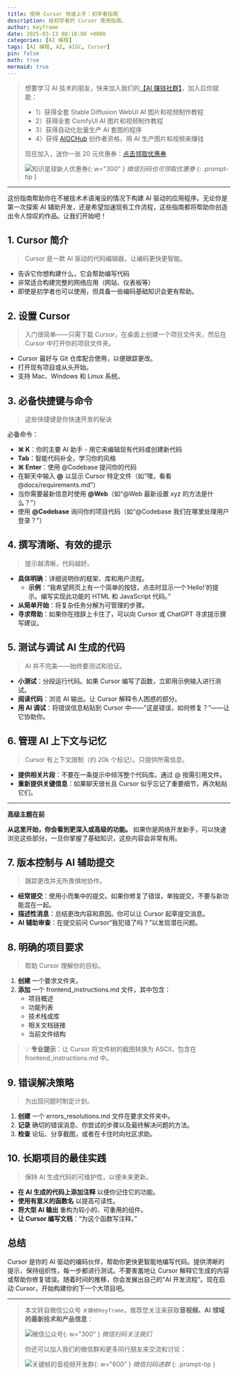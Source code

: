 ```yaml
---
title: 使用 Cursor 快速上手：初学者指南
description: 给初学者的 Cursor 使用指南。
author: Keyframe
date: 2025-03-13 08:18:08 +0800
categories: [AI 编程]
tags: [AI 编程, AI, AIGC, Cursor]
pin: false
math: true
mermaid: true
---
```



>想要学习 AI 技术的朋友，快来加入我们的<a href="https://t.zsxq.com/nd3Wj" target="_blank" rel="noopener noreferrer">【AI 赚钱社群】</a>，加入后你就能：
>
>- 1）获得全套 Stable Diffusion WebUI AI 图片和视频制作教程
>- 2）获得全套 ComfyUI AI 图片和视频制作教程
>- 3）获得自动化批量生产 AI 套图的程序
>- 4）获得 <a href="https://www.aigchub.ai" target="_blank" rel="noopener noreferrer">AIGCHub</a> 创作者资格，用 AI 生产图片和视频来赚钱
>
>现在加入，送你一张 20 元优惠券：<a href="https://t.zsxq.com/nd3Wj" target="_blank" rel="noopener noreferrer">点击领取优惠券</a>
>
>![知识星球新人优惠券](assets/img/aigc-zsxq-coupon.png){: w="300" }
>_微信扫码也可领取优惠券_
{: .prompt-tip }

---



这份指南帮助你在不被技术术语淹没的情况下构建 AI 驱动的应用程序。无论你是第一次探索 AI 辅助开发，还是希望加速现有工作流程，这些指南都将帮助你创造出令人惊叹的作品。让我们开始吧！

## 1. Cursor 简介

> Cursor 是一款 AI 驱动的代码编辑器，让编码更快更智能。

- 告诉它你想构建什么，它会帮助编写代码
- 非常适合构建完整的网络应用（网站、仪表板等）
- 即使是初学者也可以使用，但具备一些编码基础知识会更有帮助。

## 2. 设置 Cursor

> 入门很简单——只需下载 Cursor，在桌面上创建一个项目文件夹，然后在 Cursor 中打开你的项目文件夹。

- Cursor 最好与 Git 仓库配合使用，以便跟踪更改。
- 打开现有项目或从头开始。
- 支持 Mac、Windows 和 Linux 系统。

## 3. 必备快捷键与命令

> 这些快捷键是你快速开发的秘诀

必备命令：

- **⌘ K**：你的主要 AI 助手 - 用它来编辑现有代码或创建新代码
- **Tab**：智能代码补全，学习你的风格
- **⌘ Enter**：使用 @Codebase 提问你的代码
- 在聊天中输入 **@** 以显示 Cursor 特定文件（如“嘿，看看 @docs/requirements.md”）
- 当你需要最新信息时使用 **@Web**（如“@Web 最新设置 xyz 的方法是什么？”）
- 使用 **@Codebase** 询问你的项目代码（如“@Codebase 我们在哪里处理用户登录？”）

## 4. 撰写清晰、有效的提示

> 提示越清晰，代码越好。

- **具体明确**：详细说明你的框架、库和用户流程。
	- **示例**：“我希望网页上有一个简单的按钮，点击时显示一个‘Hello!’的提示。编写实现此功能的 HTML 和 JavaScript 代码。”
- **从简单开始**：将复杂任务分解为可管理的步骤。
- **寻求帮助**：如果你在措辞上卡住了，可以向 Cursor 或 ChatGPT 寻求提示撰写建议。

## 5. 测试与调试 AI 生成的代码

> AI 并不完美——始终要测试和验证。

- **小测试**：分段运行代码。如果 Cursor 编写了函数，立即用示例输入进行测试。
- **阅读代码**：浏览 AI 输出。让 Cursor 解释令人困惑的部分。
- **用 AI 调试**：将错误信息粘贴到 Cursor 中——“这是错误，如何修复？”——让它协助你。

## 6. 管理 AI 上下文与记忆

> Cursor 有上下文限制（约 20k 个标记）。只提供所需信息。

- **提供相关片段**：不要在一条提示中倾泻整个代码库。通过 @ 按需引用文件。
- **重新提供关键信息**：如果聊天很长且 Cursor 似乎忘记了重要细节，再次粘贴它们。


---

**高级主题在前**

**从这里开始，你会看到更深入或高级的功能。** 如果你是网络开发新手，可以快速浏览这些部分。一旦你掌握了基础知识，这些内容会非常有用。

## 7. 版本控制与 AI 辅助提交

> 跟踪更改并无所畏惧地协作。

- **经常提交**：使用小而集中的提交。如果你修复了错误，单独提交，不要与新功能混在一起。
- **描述性消息**：总结更改内容和原因。你可以让 Cursor 起草提交消息。
- **AI 辅助审查**：在提交前问 Cursor“我犯错了吗？”以发现潜在问题。

## 8. 明确的项目要求

> 帮助 Cursor 理解你的目标。

1. **创建** 一个要求文件夹。
2. **添加** 一个 frontend_instructions.md 文件，其中包含：
	- 项目概述
	- 功能列表
	- 技术栈或库
	- 相关文档链接
	- 当前文件结构

>💡 **专业提示**：让 Cursor 将文件树的截图转换为 ASCII，包含在 frontend_instructions.md 中。

## 9. 错误解决策略

> 为出现问题时制定计划。

1. **创建** 一个 errors_resolutions.md 文件在要求文件夹中。
2. **记录** 确切的错误消息、你尝试的步骤以及最终解决问题的方法。
3. **检查** 论坛、分享截图，或者在卡住时向社区求助。

## 10. 长期项目的最佳实践

> 保持 AI 生成代码的可维护性，以便未来更新。

- **在 AI 生成的代码上添加注释** 以便你记住它的功能。
- **使用有意义的函数名** 以提高可读性。
- **将大型 AI 输出** 重构为较小的、可重用的组件。
- **让 Cursor 编写文档**：“为这个函数写注释。”

## 总结

Cursor 是你的 AI 驱动的编码伙伴，帮助你更快更智能地编写代码。提供清晰的提示，保持组织性，每一步都进行测试。不要害羞地让 Cursor 解释它生成的内容或帮助你修复错误。随着时间的推移，你会发展出自己的“AI 开发流程”。现在启动 Cursor，开始构建你的下一个大项目吧。


---

> 本文转自微信公众号 `关键帧Keyframe`，推荐您关注来获取**音视频、AI 领域的最新技术和产品信息**：
>
>![微信公众号](assets/img/keyframe-mp.jpg){: w="300" }
>_微信扫码关注我们_
>
>你还可以加入我们的微信群和更多同行朋友来交流和讨论：
>
>![关键帧的音视频开发群](assets/img/av-wechat-group.jpg){: w="600" }
>_微信扫码进群_
{: .prompt-tip }

